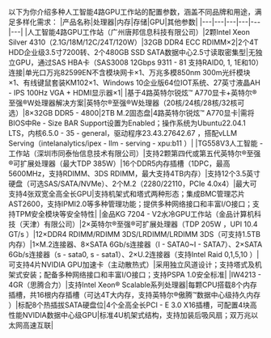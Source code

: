 以下为你介绍多种人工智能4路GPU工作站的配置参数，涵盖不同品牌和用途，满足多样化需求：
|产品名称|处理器|内存|存储|GPU|其他参数|
|---|---|---|---|---|---|
|人工智能4路GPU工作站（广州唐邦信息科技有限公司）|2颗Intel Xeon Silver 4310（2.1G/18M/12C/24T/120W）|32GB DDR4 ECC RDIMM×2|2个4T HDD企业级3.5寸7200转、2个480GB SSD SATA数据中心2.5寸读取密集型|无独立GPU，通过SAS HBA卡（SAS3008 12Gbps 9311 - 81 支持RAID0, 1, 1E和10）连接|单光口万兆82599EN不含模块网卡×1、万兆多模850nm 300m光纤模块×1、有线键鼠套装KM102×1、Windows 10企业版64位IOT系统、27英寸液晶AH - IPS 100Hz VGA + HDMI显示器×1|
|基于4路英特尔锐炫™ A770显卡+英特尔®至强®W处理器解决方案|英特尔®至强®W处理器（20核/24核/28核/32核可选）|8×32GB DDR5 - 4800|2TB M.2固态盘|4路英特尔锐炫™ A770显卡|需将BIOS中Re - Size BAR Support设置为Enabled；操作系统为Ubuntu22.04.1 LTS，内核6.5.0 - 35 - general，驱动程序23.43.27642.67 ，搭配vLLM Serving（intelanalytics/ipex - llm - serving - xpu:b11 ）|
|TG558V3人工智能 - 工作站（深圳市同泰怡信息技术有限公司）|支持2颗第四代或第五代英特尔®至强®可扩展处理器（最大TDP 385W）|16个DDR5内存插槽（1DPC，最高5600MHz，支持RDIMM、3DS RDIMM，最大支持4TB内存）|支持12个3.5英寸硬盘（可选SAS/SATA/NVMe）、2个M.2（2280/22110，PCIe 4.0x4）|最大可支持4张双宽全高全长GPU|支持机架式和塔式两种形态；集成BMC管理芯片AST2600，支持IPMI2.0等多种管理功能；提供多种网络接口和丰富I/O接口；支持TPM安全模块等安全特性|
|金品KG 7204 - V2水冷GPU工作站（金品计算机科技（天津）有限公司）|2×英特尔®至强®可扩展处理器（TDP 205W ，UPI 10.4 GT/s ）|12×DDR4 RDIMM/RDIMM 3DS/LRDIMM/LRDIMM 3DS（可支持1.5TB内存）|1×M.2连接器、8×SATA 6Gb/s连接器（I - SATA0~I - SATA7）、2×SATA 6Gb/s连接器（s - sata0, s - sata1）、2×U.2连接器（支持Intel Raid 0,1,5,10 ）|可支持4片NVIDIA GPU加速卡（主动散热式）|采用独立风道设计；支持塔式及机架式安装；配备多种网络接口和丰富I/O接口；支持PSPA 1.0安全标准|
|IW4213 - 4GR（思腾合力）|支持Intel Xeon® Scalable系列处理器|每颗CPU搭载8个内存插槽，共16根内存插槽（可达4T大内存，支持英特尔®傲腾™数据中心级持久内存 ）|标配8个热插拔SATA硬盘位|4个全高全长PCI - E 3.0 X16插槽，可配置4块高性能NVIDIA数据中心级GPU|标准4U机架式结构，支持加装后吸风扇；双万兆以太网高速互联| 
